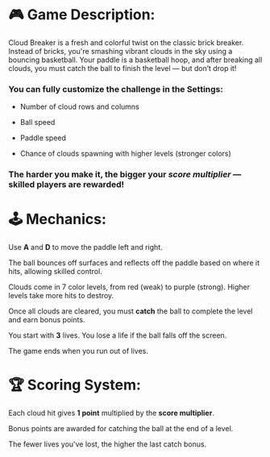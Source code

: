 # 🎮  Game Description:
Cloud Breaker is a fresh and colorful twist on the classic brick breaker. Instead of bricks, you're smashing vibrant clouds in the sky using a bouncing basketball. Your paddle is a basketball hoop, and after breaking all clouds, you must catch the ball to finish the level — but don’t drop it!

### You can fully customize the challenge in the Settings:

- Number of cloud rows and columns

- Ball speed

- Paddle speed

- Chance of clouds spawning with higher levels (stronger colors)

### The harder you make it, the bigger your ***score multiplier*** — skilled players are rewarded!

# 🕹 Mechanics:

Use **A** and **D** to move the paddle left and right.

The ball bounces off surfaces and reflects off the paddle based on where it hits, allowing skilled control.

Clouds come in 7 color levels, from red (weak) to purple (strong). Higher levels take more hits to destroy.

Once all clouds are cleared, you must **catch** the ball to complete the level and earn bonus points.

You start with **3** lives. You lose a life if the ball falls off the screen.

The game ends when you run out of lives.

# 🏆 Scoring System:

Each cloud hit gives **1 point** multiplied by the **score multiplier**.

Bonus points are awarded for catching the ball at the end of a level.

The fewer lives you've lost, the higher the last catch bonus.

